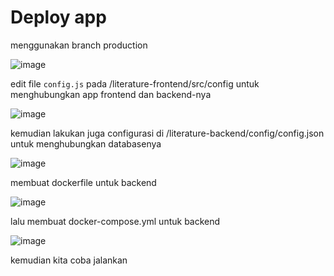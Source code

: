 # Deploy app


menggunakan branch production



![image](https://user-images.githubusercontent.com/18206510/192870358-70cb9e58-7637-499d-aa3b-a7c27f9e4c31.png)




edit file ```config.js``` pada /literature-frontend/src/config untuk menghubungkan app frontend dan backend-nya




![image](https://user-images.githubusercontent.com/18206510/192871377-6ed2377d-aef8-429f-afd7-29c2c6bfbc3d.png)





kemudian lakukan juga configurasi di /literature-backend/config/config.json untuk menghubungkan databasenya





![image](https://user-images.githubusercontent.com/18206510/192872502-e21e19c6-9c33-4c50-8f2a-c9380148a5bb.png)




membuat dockerfile untuk backend



![image](https://user-images.githubusercontent.com/18206510/192875142-133217c3-008e-440c-949a-e10ccf2f6f0c.png)



lalu membuat docker-compose.yml untuk backend



![image](https://user-images.githubusercontent.com/18206510/192875745-35ef44da-4d90-4153-9cd3-41fa1823b72c.png)




kemudian kita coba jalankan
















